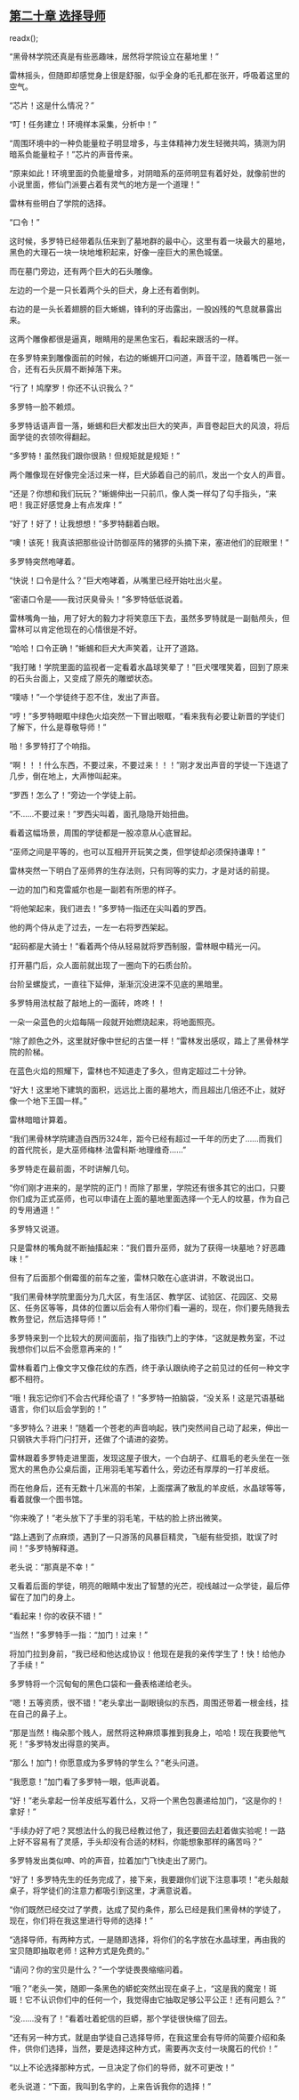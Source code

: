 ## [第二十章 选择导师](https://www.xxbiquge.com/11_11222/5428799.html)
readx();

  “黑骨林学院还真是有些恶趣味，居然将学院设立在墓地里！”

  雷林摇头，但随即却感觉身上很是舒服，似乎全身的毛孔都在张开，呼吸着这里的空气。

  “芯片！这是什么情况？”

  “叮！任务建立！环境样本采集，分析中！”

  “周围环境中的一种负能量粒子明显增多，与主体精神力发生轻微共鸣，猜测为阴暗系负能量粒子！”芯片的声音传来。

  “原来如此！环境里面的负能量增多，对阴暗系的巫师明显有着好处，就像前世的小说里面，修仙门派要占着有灵气的地方是一个道理！”

  雷林有些明白了学院的选择。

  “口令！”

  这时候，多罗特已经带着队伍来到了墓地群的最中心，这里有着一块最大的墓地，黑色的大理石一块一块地堆积起来，好像一座巨大的黑色城堡。

  而在墓门旁边，还有两个巨大的石头雕像。

  左边的一个是一只长着两个头的巨犬，身上还有着倒刺。

  右边的是一头长着翅膀的巨大蜥蜴，锋利的牙齿露出，一股凶残的气息就暴露出来。

  这两个雕像都很是逼真，眼睛用的是黑色宝石，看起来跟活的一样。

  在多罗特来到雕像面前的时候，右边的蜥蜴开口问道，声音干涩，随着嘴巴一张一合，还有石头灰屑不断掉落下来。

  “行了！鸠摩罗！你还不认识我么？”

  多罗特一脸不赖烦。

  多罗特话语声音一落，蜥蜴和巨犬都发出巨大的笑声，声音卷起巨大的风浪，将后面学徒的衣领吹得翻起。

  “多罗特！虽然我们跟你很熟！但规矩就是规矩！”

  两个雕像现在好像完全活过来一样，巨犬舔着自己的前爪，发出一个女人的声音。

  “还是？你想和我们玩玩？”蜥蜴伸出一只前爪，像人类一样勾了勾手指头，“来吧！我正好感觉身上有点发痒！”

  “好了！好了！让我想想！”多罗特翻着白眼。

  “噢！该死！我真该把那些设计防御巫阵的猪猡的头摘下来，塞进他们的屁眼里！”

  多罗特突然咆哮着。

  “快说！口令是什么？”巨犬咆哮着，从嘴里已经开始吐出火星。

  “密语口令是——我讨厌臭骨头！”多罗特低低说着。

  雷林嘴角一抽，用了好大的毅力才将笑意压下去，虽然多罗特就是一副骷颅头，但雷林可以肯定他现在的心情很是不好。

  “哈哈！口令正确！”蜥蜴和巨犬大声笑着，让开了道路。

  “我打赌！学院里面的监视者一定看着水晶球笑晕了！”巨犬嘿嘿笑着，回到了原来的石头台面上，又变成了原先的雕塑状态。

  “噗哧！”一个学徒终于忍不住，发出了声音。

  “哼！”多罗特眼眶中绿色火焰突然一下冒出眼眶，“看来我有必要让新晋的学徒们了解下，什么是尊敬导师！”

  啪！多罗特打了个响指。

  “啊！！！什么东西，不要过来，不要过来！！！”刚才发出声音的学徒一下连退了几步，倒在地上，大声惨叫起来。

  “罗西！怎么了！”旁边一个学徒上前。

  “不……不要过来！”罗西尖叫着，面孔隐隐开始扭曲。

  看着这幅场景，周围的学徒都是一股凉意从心底冒起。

  “巫师之间是平等的，也可以互相开开玩笑之类，但学徒却必须保持谦卑！”

  雷林突然一下明白了巫师界的生存法则，只有同等的实力，才是对话的前提。

  一边的加门和克雷威尔也是一副若有所思的样子。

  “将他架起来，我们进去！”多罗特一指还在尖叫着的罗西。

  他的两个侍从走了过去，一左一右将罗西架起。

  “起码都是大骑士！”看着两个侍从轻易就将罗西制服，雷林眼中精光一闪。

  打开墓门后，众人面前就出现了一圈向下的石质台阶。

  台阶呈螺旋式，一直往下延伸，渐渐沉没进深不见底的黑暗里。

  多罗特用法杖敲了敲地上的一面砖，咚咚！！

  一朵一朵蓝色的火焰每隔一段就开始燃烧起来，将地面照亮。

  “除了颜色之外，这里就好像中世纪的古堡一样！”雷林发出感叹，踏上了黑骨林学院的阶梯。

  在蓝色火焰的照耀下，雷林也不知道走了多久，但肯定超过二十分钟。

  “好大！这里地下建筑的面积，远远比上面的墓地大，而且超出几倍还不止，就好像一个地下王国一样。”

  雷林暗暗计算着。

  “我们黑骨林学院建造自西历324年，距今已经有超过一千年的历史了……而我们的首代院长，是大巫师梅林·法雷科斯·地理维奇……”

  多罗特走在最前面，不时讲解几句。

  “你们刚才进来的，是学院的正门！而除了那里，学院还有很多其它的出口，只要你们成为正式巫师，也可以申请在上面的墓地里面选择一个无人的坟墓，作为自己的专用通道！”

  多罗特又说道。

  只是雷林的嘴角就不断抽搐起来：“我们晋升巫师，就为了获得一块墓地？好恶趣味！”

  但有了后面那个倒霉蛋的前车之鉴，雷林只敢在心底讲讲，不敢说出口。

  “我们黑骨林学院里面分为几大区，有生活区、教学区、试验区、花园区、交易区、任务区等等，具体的位置以后会有人带你们看一遍的，现在，你们要先随我去教务登记，然后选择导师！”

  多罗特来到一个比较大的房间面前，指了指铁门上的字体，“这就是教务室，不过我想你们以后不会愿意再来的！”

  雷林看着门上像文字又像花纹的东西，终于承认跟纨绔子之前见过的任何一种文字都不相符。

  “哦！我忘记你们不会古代拜伦语了！”多罗特一拍脑袋，“没关系！这是咒语基础语言，你们以后会学到的！”

  “多罗特么？进来！”随着一个苍老的声音响起，铁门突然间自己动了起来，伸出一只钢铁大手将门闩打开，还做了个请进的姿势。

  雷林跟着多罗特走进里面，发现这屋子很大，一个白胡子、红眉毛的老头坐在一张宽大的黑色办公桌后面，正用羽毛笔写着什么，旁边还有厚厚的一打羊皮纸。

  而在他身后，还有无数十几米高的书架，上面摆满了散乱的羊皮纸，水晶球等等，看着就像一个图书馆。

  “你来晚了！”老头放下了手里的羽毛笔，干枯的脸上挤出微笑。

  “路上遇到了点麻烦，遇到了一只游荡的风暴巨精灵，飞艇有些受损，耽误了时间！”多罗特解释道。

  老头说：“那真是不幸！”

  又看着后面的学徒，明亮的眼睛中发出了智慧的光芒，视线越过一众学徒，最后停留在了加门的身上。

  “看起来！你的收获不错！”

  “当然！”多罗特手一指：“加门！过来！”

  将加门拉到身前，“我已经和他达成协议！他现在是我的亲传学生了！快！给他办了手续！”

  多罗特将一个沉甸甸的黑色口袋和一叠表格递给老头。

  “嗯！五等资质，很不错！”老头拿出一副眼镜似的东西，周围还带着一根金线，挂在自己的鼻子上。

  “那是当然！梅朵那个贱人，居然将这种麻烦事推到我身上，哈哈！现在我要他气死！”多罗特发出得意的笑声。

  “那么！加门！你愿意成为多罗特的学生么？”老头问道。

  “我愿意！”加门看了多罗特一眼，低声说着。

  “好！”老头拿起一份羊皮纸写着什么，又将一个黑色包裹递给加门，“这是你的！拿好！”

  “手续办好了吧？冥想法什么的我已经教过他了，我还要回去赶着做实验呢！一路上好不容易有了灵感，手头却没有合适的材料，你能想象那样的痛苦吗？”

  多罗特发出类似呻、吟的声音，拉着加门飞快走出了房门。

  “好了！多罗特先生的任务完成了，接下来，我要跟你们说下注意事项！”老头敲敲桌子，将学徒们的注意力都吸引到这里，才满意说着。

  “你们既然已经交过了学费，达成了契约条件，那么已经是我们黑骨林的学徒了，现在，你们将在我这里进行导师的选择！”

  “选择导师，有两种方式，一是随即选择，将你们的名字放在水晶球里，再由我的宝贝随即抽取老师！这种方式是免费的。”

  “请问？你的宝贝是什么？”一个学徒畏畏缩缩问着。

  “哦？”老头一笑，随即一条黑色的蟒蛇突然出现在桌子上，“这是我的魔宠！斑斑！它不认识你们中的任何一个，我觉得由它抽取足够公平公正！还有问题么？”

  “没……没有了！”看着吐着蛇信的巨蟒，那个学徒很快缩了回去。

  “还有另一种方式，就是由学徒自己选择导师，在我这里会有导师的简要介绍和条件，供你们选择，当然，要是选择这种方式，需要再次支付一块魔石的代价！”

  “以上不论选择那种方式，一旦决定了你们的导师，就不可更改！”

  老头说道：“下面，我叫到名字的，上来告诉我你的选择！”
